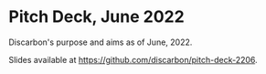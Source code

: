 # Pitch Deck, June 2022

Discarbon's purpose and aims as of June, 2022.

Slides available at https://github.com/discarbon/pitch-deck-2206.
